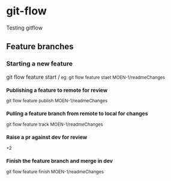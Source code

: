 # git-flow
Testing gitflow

## Feature branches
### Starting a new feature
git flow feature start <MOEN-JIRA TICKET ID>/<Small Description>
eg: git flow feature staet MOEN-1/readmeChanges

### Publishing a feature to remote for review
git flow feature publish MOEN-1/readmeChanges

### Pulling a feature branch from remote to local for changes
git flow feature track MOEN-1/readmeChanges

### Raise a pr against dev for review
+2 

### Finish the feature branch and merge in dev
git flow feature finish MOEN-1/readmeChanges
